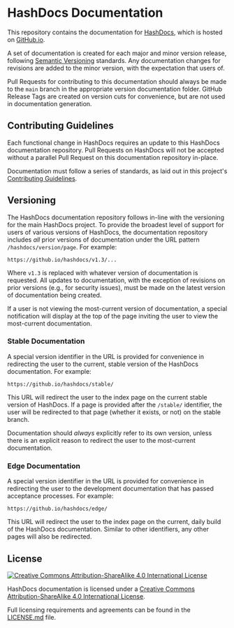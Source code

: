 # HashDocs Documentation

This repository contains the documentation for [HashDocs][hashdocs], which is hosted on [GitHub.io][hashdocs-docs].

A set of documentation is created for each major and minor version release, following [Semantic Versioning][semver]
standards. Any documentation changes for revisions are added to the minor version, with the expectation that users
of.

Pull Requests for contributing to this documentation should always be made to the `main` branch in the appropriate
version documentation folder. GitHub Release Tags are created on version cuts for convenience, but are not used in
documentation generation.

## Contributing Guidelines

Each functional change in HashDocs requires an update to this HashDocs documentation repository. Pull Requests on
HashDocs will not be accepted without a parallel Pull Request on this documentation repository in-place.

Documentation must follow a series of standards, as laid out in this project's
[Contributing Guidelines][contributing].

## Versioning

The HashDocs documentation repository follows in-line with the versioning for the main HashDocs project. To provide
the broadest level of support for users of various versions of HashDocs, the documentation repository includes _all_
prior versions of documentation under the URL pattern `/hashdocs/version/page`. For example:

```
https://github.io/hashdocs/v1.3/...
```

Where `v1.3` is replaced with whatever version of documentation is requested. All updates to documentation, with the
exception of revisions on prior versions (e.g., for security issues), must be made on the latest version of
documentation being created.

If a user is not viewing the most-current version of documentation, a special notification will display at the top of
the page inviting the user to view the most-current documentation.

### Stable Documentation

A special version identifier in the URL is provided for convenience in redirecting the user to the current, stable
version of the HashDocs documentation. For example:

```
https://github.io/hashdocs/stable/
```

This URL will redirect the user to the index page on the current stable version of HashDocs. If a page is provided
after the `/stable/` identifier, the user will be redirected to that page (whether it exists, or not) on the stable
branch.

Documentation should _always_ explicitly refer to its own version, unless there is an explicit reason to redirect the
user to the most-current documentation.

### Edge Documentation

A special version identifier in the URL is provided for convenience in redirecting the user to the development
documentation that has passed acceptance processes. For example:

```
https://github.io/hashdocs/edge/
```

This URL will redirect the user to the index page on the current, daily build of the HashDocs documentation. Similar
to other identifiers, any other pages will also be redirected.

## License

[![Creative Commons Attribution-ShareAlike 4.0 International License][img-cc-license]][cc-license]

HashDocs documentation is licensed under a
[Creative Commons Attribution-ShareAlike 4.0 International License][cc-license].

Full licensing requirements and agreements can be found in the [LICENSE.md][license] file.



<!-- Markdown Link Repository -->

[contributing]:     CONTRIBUTING.md

[cc-license]:       http://creativecommons.org/licenses/by-sa/4.0/

[hashdocs]:         https://github.com/hashdocs/hashdocs
[hashdocs-docs]:    https://github.io/hashdocs
[hashdocs-license]: https://github.com/hashdocs/hashdocs/master/blob/LICENSE.md

[img-cc-license]:   https://i.creativecommons.org/l/by-sa/4.0/88x31.png

[license]:          LICENSE.md

[semver]:           https://semver.org/
